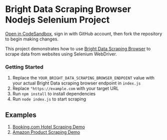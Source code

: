 
# Bright Data Scraping Browser Nodejs Selenium Project

<a href="https://codesandbox.io/p/devbox/github/luminati-io/bright-data-scraping-browser-nodejs-selenium-project?file=%2Findex.js" target="_blank" rel="noopener">Open in CodeSandbox</a>, sign in with GitHub account, then fork the repository to begin making changes.

This project demonstrates how to use <a href="https://brightdata.com/products/scraping-browser" target="_blank" rel="noopener">Bright Data Scraping Browser</a> to scrape data from websites using Selenium WebDriver.

### Getting Started

1. Replace the `YOUR_BRIGHT_DATA_SCRAPING_BROWSER_ENDPOINT` value with your actual Bright Data scraping browser endpoint in `index.js`
2. Replace `"https://example.com` with your target URL
3. Run `npm install` to install dependencies
4. Run `node index.js` to start scraping


## Examples
1. [Booking.com Hotel Scraping Demo](hotel-scraping/README.md)
2. [Amazon Product Scraping Demo](ecommerce-scraping/README.md)
